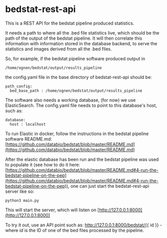 # bedstat-rest-api

This is a REST API for the bedstat pipeline produced statistics.

It needs a path to where all the .bed file statistics live, which should be the path of the output of the bedstat pipeline. It will then correlate this information with information stored in the database backend, to serve the statistics and images derived from all the .bed files.

So, for example, if the bedstat pipeline software produced output in

```
/home/ognen/bedstat/output/results_pipeline
```

the config.yaml file in the base directory of bedstat-rest-api should be:

```
path_config:
  bed_base_path : /home/ognen/bedstat/output/results_pipeline
```

The software also needs a working database, (for now) we use ElasticSearch. The config.yaml file needs to point to this database's host, such as:

```
database:
  host : localhost
```

To run Elastic in docker, follow the instructions in the bedstat pipeline software README.md: [https://github.com/databio/bedstat/blob/master/README.md](https://github.com/databio/bedstat/blob/master/README.md)

After the elastic database has been run and the bedstat pipeline was used to populate it (see how to do it here: [https://github.com/databio/bedstat/blob/master/README.md#4-run-the-bedstat-pipeline-on-the-pep](https://github.com/databio/bedstat/blob/master/README.md#4-run-the-bedstat-pipeline-on-the-pep)), one can just start the bedstat-rest-api server like so:

```
python3 main.py
```

This will start the server, which will listen on [http://127.0.0.1:8000](http://127.0.0.1:8000)

To try it out, use an API point such as: http://127.0.0.1:8000/bedstat/{{ id }} - where *id* is the ID of one of the bed files processed by the pipeline.

